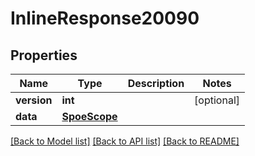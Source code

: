 # InlineResponse20090

## Properties
Name | Type | Description | Notes
------------ | ------------- | ------------- | -------------
**version** | **int** |  | [optional] 
**data** | [**SpoeScope**](SpoeScope.md) |  | 

[[Back to Model list]](../README.md#documentation-for-models) [[Back to API list]](../README.md#documentation-for-api-endpoints) [[Back to README]](../README.md)

